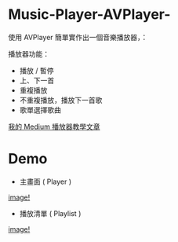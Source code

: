 # Music-Player-AVPlayer-



使用 AVPlayer 簡單實作出一個音樂播放器，：



播放器功能：

* 播放 / 暫停
* 上、下一首
* 重複播放
* 不重複播放，播放下一首歌
* 歌單選擇歌曲



[我的 Medium 播放器教學文章](https://medium.com/@JJeremy.XUE/swift-%E5%81%9A%E5%80%8B%E6%92%AD%E6%94%BE%E5%99%A8%E5%90%A7-%E8%A6%8F%E5%8A%83-%E4%BB%8B%E9%9D%A2%E7%AF%87-81b6d58cd713)



# Demo



* 主畫面 ( Player )

[image!](https://github.com/JeremyXue77/Music-Player-AVPlayer-/blob/master/Player.png)

* 播放清單 ( Playlist )

[image!](https://github.com/JeremyXue77/Music-Player-AVPlayer-/blob/master/Playlist.png)

